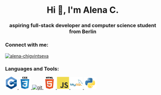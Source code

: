 <h1 align="center">Hi 👋, I'm Alena C.</h1>
<h3 align="center">aspiring full-stack developer and computer science student from Berlin</h3>

<!-- - 🔭 I’m currently working on [my personal portoflio website](https://github.com/chigvintseva/personal-portfolio-website)

- 🌱 I’m currently learning **Java, Front-end tools and frameworks, CS for Digital Engineering (with CAD and C++)**

- 👯 I’m looking to collaborate on **open-source and university projects**

- 🤝 I’m looking for help with **improving my skills in full-stack development**

- 💬 Ask me about **ML and Visualization (with Python and Tableau), Predictive Analysis**

- 📫 How to reach me **al.chigvintseva@gmail.com**

- 📄 Know about my experiences [to-be-updated](to-be-updated)

- ⚡ Fun fact **7 in IBDP Math Analysis cuz math rocks** -->

<h3 align="left">Connect with me:</h3>
<p align="left">
<a href="https://linkedin.com/in/alena-chigvintseva" target="blank"><img align="center" src="https://raw.githubusercontent.com/rahuldkjain/github-profile-readme-generator/master/src/images/icons/Social/linked-in-alt.svg" alt="alena-chigvintseva" height="30" width="40" /></a>
</p>

<h3 align="left">Languages and Tools:</h3>
<p align="left"> <a href="https://www.w3schools.com/cpp/" target="_blank" rel="noreferrer"> <img src="https://raw.githubusercontent.com/devicons/devicon/master/icons/cplusplus/cplusplus-original.svg" alt="cplusplus" width="40" height="40"/> </a> <a href="https://www.w3schools.com/css/" target="_blank" rel="noreferrer"> <img src="https://raw.githubusercontent.com/devicons/devicon/master/icons/css3/css3-original-wordmark.svg" alt="css3" width="40" height="40"/> </a> <a href="https://git-scm.com/" target="_blank" rel="noreferrer"> <img src="https://www.vectorlogo.zone/logos/git-scm/git-scm-icon.svg" alt="git" width="40" height="40"/> </a> <a href="https://www.w3.org/html/" target="_blank" rel="noreferrer"> <img src="https://raw.githubusercontent.com/devicons/devicon/master/icons/html5/html5-original-wordmark.svg" alt="html5" width="40" height="40"/> </a> <a href="https://developer.mozilla.org/en-US/docs/Web/JavaScript" target="_blank" rel="noreferrer"> <img src="https://raw.githubusercontent.com/devicons/devicon/master/icons/javascript/javascript-original.svg" alt="javascript" width="40" height="40"/> </a> <a href="https://www.mysql.com/" target="_blank" rel="noreferrer"> <img src="https://raw.githubusercontent.com/devicons/devicon/master/icons/mysql/mysql-original-wordmark.svg" alt="mysql" width="40" height="40"/> </a> <a href="https://www.python.org" target="_blank" rel="noreferrer"> <img src="https://raw.githubusercontent.com/devicons/devicon/master/icons/python/python-original.svg" alt="python" width="40" height="40"/> </a> </p>
